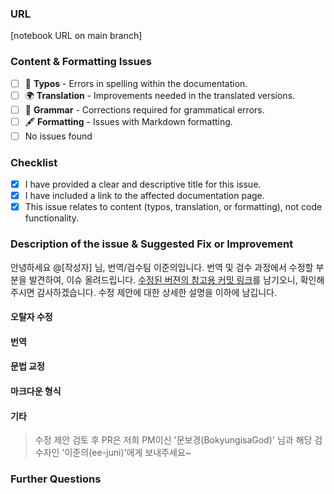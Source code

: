 ### URL

[notebook URL on main branch]

### Content & Formatting Issues

- [ ] 📝 **Typos** - Errors in spelling within the documentation.
- [ ] 🌍 **Translation** - Improvements needed in the translated versions.
- [ ] 📖 **Grammar** - Corrections required for grammatical errors.
- [ ] 🖋️ **Formatting** - Issues with Markdown formatting.
- [ ] No issues found

### Checklist

- [X] I have provided a clear and descriptive title for this issue.
- [X] I have included a link to the affected documentation page.
- [x] This issue relates to content (typos, translation, or formatting), not code functionality.

### Description of the issue & Suggested Fix or Improvement
안녕하세요 @[작성자] 님, 번역/검수팀 이준의입니다.
번역 및 검수 과정에서 수정할 부분을 발견하여, 이슈 올려드립니다.
[수정된 버젼의 참고용 커밋 링크]()를 남기오니, 확인해주시면 감사하겠습니다.
수정 제안에 대한 상세한 설명을 이하에 남깁니다.

#### 오탈자 수정


#### 번역


#### 문법 교정


#### 마크다운 형식


#### 기타


> 수정 제안 검토 후 PR은 저희 PM이신 '문보경(BokyungisaGod)' 님과 해당 검수자인 '이준의(ee-juni)'에게 보내주세요~

### Further Questions
